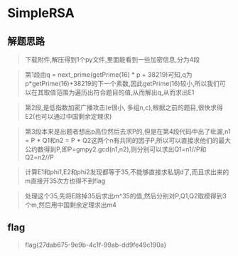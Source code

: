 # SimpleRSA

## 解题思路

> 下载附件,解压得到1个py文件,里面能看到一些加密信息,分为4段

> 第1段由q = next_prime(getPrime(16) * p + 38219)可知,q为p*getPrime(16)+38219的下一个素数,因此getPrime(16)较小,所以我们可以在其取值范围为遍历出符合题目的值,从而解出q,从而求出E1

> 第2段,是低指数加密广播攻击(e很小, 多组n,c),根据之前的题目,很快求得E2(也可以通过中国剩余定理求)

> 第3段本来是出题者想出p高位然后去求P的,但是在第4段代码中出了纰漏,n1 = P * Q1和n2 = P * Q2这两个n有共同的因子P,所以可以直接求他们的最大公约数得到P,即P=gmpy2.gcd(n1,n2),则分别可以求出Q1=n1//P和Q2=n2//P

> 计算E1和phi1,E2和phi2发现都等于35,不能够直接求私钥d了,而且求出来的m直接开35次方也得不到flag

> 处理这个35,先将E除掉35后求出m^35的值,然后分别对P,Q1,Q2取模得到3个m,然后用中国剩余定理求出m4

## flag

> flag{27dab675-9e9b-4c1f-99ab-dd9fe49c190a}